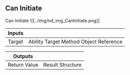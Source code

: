## Can Initiate
Can Initiate
![[../img/nd_img_CanInitiate.png]]

|Inputs||
|--|--|
| Target | Ability Target Method Object Reference |

|Outputs||
|--|--|
| Return Value | Result Structure |
